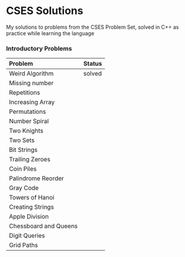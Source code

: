 # CSES Solutions

My solutions to problems from the CSES Problem Set, solved in C++ as practice while learning the language

### Introductory Problems
| Problem               | Status |
|:----------------------|--------|
| Weird Algorithm       | solved |
| Missing number        |        |
| Repetitions           |        |
| Increasing Array      |        |
| Permutations          |        |
| Number Spiral         |        |
| Two Knights           |        |
| Two Sets              |        |
| Bit Strings           |        |
| Trailing Zeroes       |        |
| Coin Piles            |        |
| Palindrome Reorder    |        |
| Gray Code             |        |
| Towers of Hanoi       |        |
| Creating Strings      |        |
| Apple Division        |        |
| Chessboard and Queens |        |
| Digit Queries         |        |
| Grid Paths            |        |